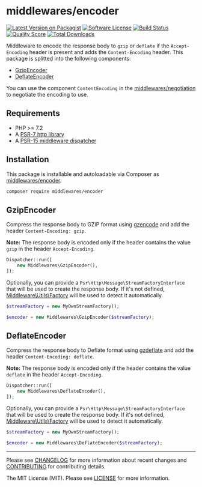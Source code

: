 # middlewares/encoder

[![Latest Version on Packagist][ico-version]][link-packagist]
[![Software License][ico-license]](LICENSE)
[![Build Status][ico-travis]][link-travis]
[![Quality Score][ico-scrutinizer]][link-scrutinizer]
[![Total Downloads][ico-downloads]][link-downloads]

Middleware to encode the response body to `gzip` or `deflate` if the `Accept-Encoding` header is present and adds the `Content-Encoding` header. This package is splitted into the following components:

* [GzipEncoder](#gzipencoder)
* [DeflateEncoder](#deflateencoder)

You can use the component `ContentEncoding` in the [middlewares/negotiation](https://github.com/middlewares/negotiation#contentencoding) to negotiate the encoding to use.

## Requirements

* PHP >= 7.2
* A [PSR-7 http library](https://github.com/middlewares/awesome-psr15-middlewares#psr-7-implementations)
* A [PSR-15 middleware dispatcher](https://github.com/middlewares/awesome-psr15-middlewares#dispatcher)

## Installation

This package is installable and autoloadable via Composer as [middlewares/encoder](https://packagist.org/packages/middlewares/encoder).

```sh
composer require middlewares/encoder
```

## GzipEncoder

Compress the response body to GZIP format using [gzencode](http://php.net/manual/en/function.gzencode.php) and add the header `Content-Encoding: gzip`.

**Note:** The response body is encoded only if the header contains the value `gzip` in the header `Accept-Encoding`.

```php
Dispatcher::run([
	new Middlewares\GzipEncoder(),
]);
```

Optionally, you can provide a `Psr\Http\Message\StreamFactoryInterface` that will be used to create the response body. If it's not defined, [Middleware\Utils\Factory](https://github.com/middlewares/utils#factory) will be used to detect it automatically.

```php
$streamFactory = new MyOwnStreamFactory();

$encoder = new Middlewares\GzipEncoder($streamFactory);
```

## DeflateEncoder

Compress the response body to Deflate format using [gzdeflate](http://php.net/manual/en/function.gzdeflate.php) and add the header `Content-Encoding: deflate`.

**Note:** The response body is encoded only if the header contains the value `deflate` in the header `Accept-Encoding`.

```php
Dispatcher::run([
	new Middlewares\DeflateEncoder(),
]);
```

Optionally, you can provide a `Psr\Http\Message\StreamFactoryInterface` that will be used to create the response body. If it's not defined, [Middleware\Utils\Factory](https://github.com/middlewares/utils#factory) will be used to detect it automatically.

```php
$streamFactory = new MyOwnStreamFactory();

$encoder = new Middlewares\DeflateEncoder($streamFactory);
```

---

Please see [CHANGELOG](CHANGELOG.md) for more information about recent changes and [CONTRIBUTING](CONTRIBUTING.md) for contributing details.

The MIT License (MIT). Please see [LICENSE](LICENSE) for more information.

[ico-version]: https://img.shields.io/packagist/v/middlewares/encoder.svg?style=flat-square
[ico-license]: https://img.shields.io/badge/license-MIT-brightgreen.svg?style=flat-square
[ico-travis]: https://img.shields.io/travis/middlewares/encoder/master.svg?style=flat-square
[ico-scrutinizer]: https://img.shields.io/scrutinizer/g/middlewares/encoder.svg?style=flat-square
[ico-downloads]: https://img.shields.io/packagist/dt/middlewares/encoder.svg?style=flat-square

[link-packagist]: https://packagist.org/packages/middlewares/encoder
[link-travis]: https://travis-ci.org/middlewares/encoder
[link-scrutinizer]: https://scrutinizer-ci.com/g/middlewares/encoder
[link-downloads]: https://packagist.org/packages/middlewares/encoder
